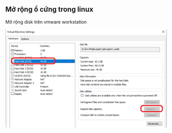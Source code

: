 ## Mở rộng ổ cứng trong linux

Mở rộng disk trên vmware workstation

![alt text](https://github.com/SudoNguyenNN/Linux/blob/master/Expand_Disk/expand_disk_on_Vmware.png)



